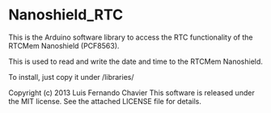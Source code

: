 Nanoshield_RTC
==============

This is the Arduino software library to access the RTC functionality of the RTCMem Nanoshield (PCF8563).

This is used to read and write the date and time to the RTCMem Nanoshield.

To install, just copy it under <arduinosketchfolder>/libraries/

Copyright (c) 2013 Luis Fernando Chavier
This software is released under the MIT license. See the attached LICENSE file for details.
